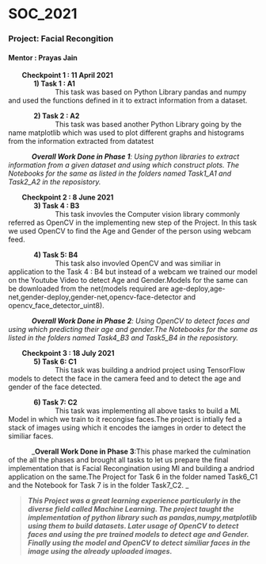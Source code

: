 # SOC_2021
### Project: Facial Recongition 
#### Mentor : Prayas Jain

&nbsp;&nbsp;&nbsp;&nbsp;&nbsp;&nbsp;  **Checkpoint 1 : 11 April 2021** \
&nbsp;&nbsp;&nbsp;&nbsp;&nbsp;&nbsp;&nbsp;&nbsp;&nbsp;&nbsp;&nbsp;&nbsp;  **1) Task 1 : A1** \
&nbsp;&nbsp;&nbsp;&nbsp;&nbsp;&nbsp;&nbsp;&nbsp;&nbsp;&nbsp;&nbsp;&nbsp;&nbsp;&nbsp;&nbsp;&nbsp;&nbsp;&nbsp;&nbsp;&nbsp;&nbsp;&nbsp;&nbsp;&nbsp;This task was based on Python Library pandas and numpy and used the functions defined in it to extract information from a dataset. 

&nbsp;&nbsp;&nbsp;&nbsp;&nbsp;&nbsp;&nbsp;&nbsp;&nbsp;&nbsp;&nbsp;&nbsp;  **2) Task 2 : A2** \
&nbsp;&nbsp;&nbsp;&nbsp;&nbsp;&nbsp;&nbsp;&nbsp;&nbsp;&nbsp;&nbsp;&nbsp;&nbsp;&nbsp;&nbsp;&nbsp;&nbsp;&nbsp;&nbsp;&nbsp;&nbsp;&nbsp;&nbsp;&nbsp;This task was based another Python Library going by the name matplotlib which was used to plot different graphs and histograms from the information extracted from datatest

 &nbsp;&nbsp;&nbsp;&nbsp;&nbsp;&nbsp;&nbsp;&nbsp;&nbsp;&nbsp;&nbsp;&nbsp;_**Overall Work Done in Phase 1**: Using python libraries to extract information from a given dataset and using which construct plots. The Notebooks for the same as listed in the folders named Task1_A1 and Task2_A2 in the reposistory._

&nbsp;&nbsp;&nbsp;&nbsp;&nbsp;&nbsp;  **Checkpoint 2 : 8 June 2021** \
&nbsp;&nbsp;&nbsp;&nbsp;&nbsp;&nbsp;&nbsp;&nbsp;&nbsp;&nbsp;&nbsp;&nbsp;  **3) Task 4 : B3** \
&nbsp;&nbsp;&nbsp;&nbsp;&nbsp;&nbsp;&nbsp;&nbsp;&nbsp;&nbsp;&nbsp;&nbsp;&nbsp;&nbsp;&nbsp;&nbsp;&nbsp;&nbsp;&nbsp;&nbsp;&nbsp;&nbsp;&nbsp;&nbsp;This task invovles the Computer vision library commonly referred as OpenCV in the implementing new step of the Project. In this task we used OpenCV to find the Age and Gender of the person using webcam feed.

&nbsp;&nbsp;&nbsp;&nbsp;&nbsp;&nbsp;&nbsp;&nbsp;&nbsp;&nbsp;&nbsp;&nbsp;  **4) Task 5: B4** \
&nbsp;&nbsp;&nbsp;&nbsp;&nbsp;&nbsp;&nbsp;&nbsp;&nbsp;&nbsp;&nbsp;&nbsp;&nbsp;&nbsp;&nbsp;&nbsp;&nbsp;&nbsp;&nbsp;&nbsp;&nbsp;&nbsp;&nbsp;&nbsp;This task also invovled OpenCV and was similiar in application to the Task 4 : B4 but instead of a webcam we trained our model on the Youtube Video to detect Age and Gender.Models for the same can be downloaded from the net(models required are age-deploy,age-net,gender-deploy,gender-net,opencv-face-detector and opencv_face_detector_uint8).

 &nbsp;&nbsp;&nbsp;&nbsp;&nbsp;&nbsp;&nbsp;&nbsp;&nbsp;&nbsp;&nbsp;&nbsp;_**Overall Work Done in Phase 2**: Using OpenCV to detect faces and using which predicting their age and gender.The Notebooks for the same as listed in the folders named Task4_B3 and Task5_B4 in the reposistory._

&nbsp;&nbsp;&nbsp;&nbsp;&nbsp;&nbsp;  **Checkpoint 3 : 18 July 2021** \
&nbsp;&nbsp;&nbsp;&nbsp;&nbsp;&nbsp;&nbsp;&nbsp;&nbsp;&nbsp;&nbsp;&nbsp;  **5) Task 6: C1** \
&nbsp;&nbsp;&nbsp;&nbsp;&nbsp;&nbsp;&nbsp;&nbsp;&nbsp;&nbsp;&nbsp;&nbsp;&nbsp;&nbsp;&nbsp;&nbsp;&nbsp;&nbsp;&nbsp;&nbsp;&nbsp;&nbsp;&nbsp;&nbsp;This task was building a andriod project using TensorFlow models to detect the face in the camera feed and to detect the age and gender of the face detected.

&nbsp;&nbsp;&nbsp;&nbsp;&nbsp;&nbsp;&nbsp;&nbsp;&nbsp;&nbsp;&nbsp;&nbsp;  **6) Task 7: C2**\
&nbsp;&nbsp;&nbsp;&nbsp;&nbsp;&nbsp;&nbsp;&nbsp;&nbsp;&nbsp;&nbsp;&nbsp;&nbsp;&nbsp;&nbsp;&nbsp;&nbsp;&nbsp;&nbsp;&nbsp;&nbsp;&nbsp;&nbsp;&nbsp;This task was implementing all above tasks to build a ML Model in which we train to it recongise faces.The project is intially fed a stack of images using which it encodes the iamges in order to detect the similiar faces.

&nbsp;&nbsp;&nbsp;&nbsp;&nbsp;&nbsp;&nbsp;&nbsp;&nbsp;&nbsp;&nbsp;&nbsp;_**Overall Work Done in Phase 3**:This phase marked the culmination of the all the phases and brought all tasks to let us prepare the final implementation that is Facial Recongination using Ml and building a andriod application on the same.The Project for Task 6 in the folder named Task6_C1 and the Notebook for Task 7 is in the folder Task7_C2. _

>_**This Project was  a great learning experience particularly in the diverse field called Machine Learning. The project taught the implementation of python library such as pandas,numpy,matplotlib using them to build datasets. Later usage of OpenCV to detect faces and using the pre trained models to detect age and Gender. Finally using the model and OpenCV to detect similiar faces in the image using the already uploaded images.**_

